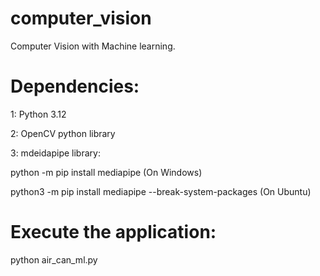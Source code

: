 # computer_vision
Computer Vision with Machine learning.

# Dependencies:

1: Python 3.12

2: OpenCV python library

3: mdeidapipe library:

  python -m pip install mediapipe (On Windows)
  
  python3 -m pip install mediapipe --break-system-packages (On Ubuntu)

# Execute the application:
python air_can_ml.py

